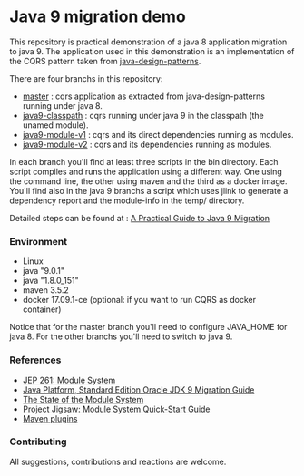 
# Java 9 migration demo

This repository is practical demonstration of a java 8 application migration to java 9. The application used in this demonstration is an implementation of the CQRS pattern taken from [java-design-patterns](https://github.com/iluwatar/java-design-patterns).

There are four branchs in this repository:

* [master](https://github.com/isabiq/java9-migration/tree/master) : cqrs application as extracted from java-design-patterns running under java 8.
* [java9-classpath](//github.com/isabiq/java9-migration/tree/java9-classpath) : cqrs running under java 9 in the classpath (the unamed module).
* [java9-module-v1](//github.com/isabiq/java9-migration/tree/java9-module-v1) : cqrs and its direct dependencies running as modules.
* [java9-module-v2](//github.com/isabiq/java9-migration/tree/java9-module-v2) : cqrs and its dependencies running as modules.

In each branch you'll find at least three scripts in the bin directory. Each script compiles and runs the application using a different way. One using the command line, the other using maven and the third as a docker image. You'll find also in the java 9 branchs a script which uses jlink to generate a dependency report and the module-info in the temp/ directory.

Detailed steps can be found at : [A Practical Guide to Java 9 Migration](https://dzone.com/articles/a-practical-guide-to-java-9-migration)

### Environment

* Linux
* java "9.0.1"
* java "1.8.0_151"
* maven 3.5.2
* docker 17.09.1-ce (optional: if you want to run CQRS as docker container)


Notice that for the master branch you'll need to configure JAVA_HOME for java 8. For the other branchs you'll need to switch to java 9.

### References

* [JEP 261: Module System](http://openjdk.java.net/jeps/261)
* [Java Platform, Standard Edition Oracle JDK 9 Migration Guide](https://docs.oracle.com/javase/9/migrate/toc.htm)
* [The State of the Module System](http://openjdk.java.net/projects/jigsaw/spec/sotms/)
* [Project Jigsaw: Module System Quick-Start Guide](http://openjdk.java.net/projects/jigsaw/quick-start)
* [Maven plugins](https://maven.apache.org/plugins/)


### Contributing

All suggestions, contributions and reactions are welcome.


